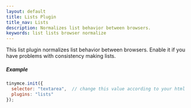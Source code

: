 ```yaml
---
layout: default
title: Lists Plugin
title_nav: Lists
description: Normalizes list behavior between browsers.
keywords: list lists browser normalize
---
```


This list plugin normalizes list behavior between browsers. Enable it if you have problems with consistency making lists.

##### Example

```js
tinymce.init({
  selector: "textarea",  // change this value according to your html
  plugins: "lists"
});
```
